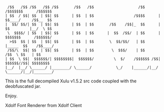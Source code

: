 
```
 /$$   /$$ /$$   /$$ /$$       /$$   /$$                    /$$       /$$$$$$$      /$$$$$$ 
| $$  / $$| $$  | $$| $$      | $$  | $$                  /$$$$      | $$____/     /$$__  $$
|  $$/ $$/| $$  | $$| $$      | $$  | $$       /$$    /$$|_  $$      | $$         |__/  \ $$
 \  $$$$/ | $$  | $$| $$      | $$  | $$      |  $$  /$$/  | $$      | $$$$$$$      /$$$$$$/
  >$$  $$ | $$  | $$| $$      | $$  | $$       \  $$/$$/   | $$      |_____  $$    /$$____/ 
 /$$/\  $$| $$  | $$| $$      | $$  | $$        \  $$$/    | $$       /$$  \ $$   | $$      
| $$  \ $$|  $$$$$$/| $$$$$$$$|  $$$$$$/         \  $/    /$$$$$$ /$$|  $$$$$$//$$| $$$$$$$$
|__/  |__/ \______/ |________/ \______/           \_/    |______/|__/ \______/|__/|________/
```

This is the full decompiled Xulu v1.5.2 src code coupled with the deobfuscated jar.

Enjoy.

Xdolf Font Renderer from Xdolf Client

